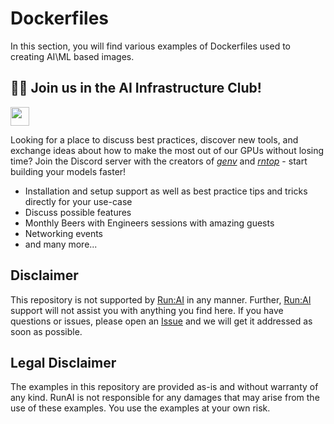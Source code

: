 # Dockerfiles

In this section, you will find various examples of Dockerfiles used to creating AI\ML based images.

## 🏃🏻 Join us in the AI Infrastructure Club!

[<img src="https://img.shields.io/badge/Discord-Join%20the%20community!-7289da?style=for-the-badge&logo=discord&logoColor=7289da" height="30" />](https://discord.gg/zN3Q9pQAuT)

Looking for a place to discuss best practices, discover new tools, and exchange ideas about how to make the most out of our GPUs without losing time? Join the Discord server with the creators of [*genv*](https://github.com/run-ai/genv) and [*rntop*](https://github.com/run-ai/rntop) - start building your models faster!

- Installation and setup support as well as best practice tips and tricks directly for your use-case
- Discuss possible features
- Monthly Beers with Engineers sessions with amazing guests
- Networking events
- and many more...

## Disclaimer
This repository is not supported by [Run:AI](https://run.ai) in any manner. Further, [Run:AI](https://run.ai) support will not assist you with anything you find here. If you have questions or issues, please open an [Issue](https://github.com/run-ai/runai-samples/issues) and we will get it addressed as soon as possible.

## Legal Disclaimer
The examples in this repository are provided as-is and without warranty of any kind. RunAI is not responsible for any damages that may arise from the use of these examples. You use the examples at your own risk.